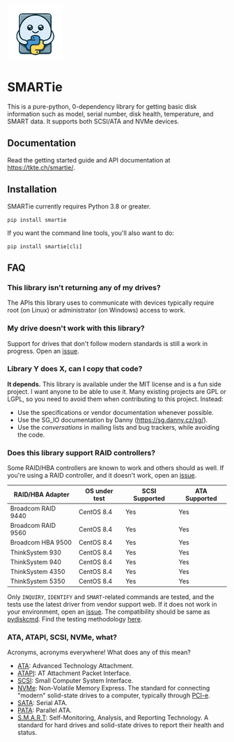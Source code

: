 ![SMARTie logo](misc/logo-sm.png)

# SMARTie

This is a pure-python, 0-dependency library for getting basic disk information
such as model, serial number, disk health, temperature, and SMART data. It
supports both SCSI/ATA and NVMe devices.

## Documentation

Read the getting started guide and API documentation at
https://tkte.ch/smartie/.

## Installation
SMARTie currently requires Python 3.8 or greater.

```
pip install smartie
```

If you want the command line tools, you'll also want to do:

```
pip install smartie[cli]
```

## FAQ

### This library isn't returning any of my drives?

The APIs this library uses to communicate with devices typically require
root (on Linux) or administrator (on Windows) access to work.

### My drive doesn't work with this library?

Support for drives that don't follow modern standards is still a work in
progress. Open an [issue][].

### Library Y does X, can I copy that code?

**It depends.** This library is available under the MIT license and is a fun side
project. I want anyone to be able to use it. Many existing projects are GPL or
LGPL, so you need to avoid them when contributing to this project. Instead:

- Use the specifications or vendor documentation whenever possible.
- Use the SG_IO documentation by Danny (https://sg.danny.cz/sg/).
- Use the _conversations_ in mailing lists and bug trackers, while avoiding the
  code.

### Does this library support RAID controllers?

Some RAID/HBA controllers are known to work and others should as well. If
you're using a RAID controller, and it doesn't work, open an [issue][].

| RAID/HBA Adapter   | OS under test| SCSI Supported | ATA Supported |
|--------------------|--------------|----------------|---------------|
| Broadcom RAID 9440 | CentOS 8.4   | Yes            | Yes           |
| Broadcom RAID 9560 | CentOS 8.4   | Yes            | Yes           |
| Broadcom HBA  9500 | CentOS 8.4   | Yes            | Yes           |
| ThinkSystem   930  | CentOS 8.4   | Yes            | Yes           |
| ThinkSystem   940  | CentOS 8.4   | Yes            | Yes           |
| ThinkSystem   4350 | CentOS 8.4   | Yes            | Yes           |
| ThinkSystem   5350 | CentOS 8.4   | Yes            | Yes           |

Only ``INQUIRY``, ``IDENTIFY`` and ``SMART``-related commands are tested, and
the tests use the latest driver from vendor support web. If it does not work in
your environment, open an [issue][]. The compatibility should be same as
[pydiskcmd][]. Find the testing methodology [here][testingpdc].

### ATA, ATAPI, SCSI, NVMe, what?

Acronyms, acronyms everywhere! What does any of this mean?

- [ATA]: Advanced Technology Attachment.
- [ATAPI]: AT Attachment Packet Interface.
- [SCSI]: Small Computer System Interface. 
- [NVMe]: Non-Volatile Memory Express. The standard for connecting "modern" solid-state
  drives to a computer, typically through [PCI-e].
- [SATA]: Serial ATA. 
- [PATA]: Parallel ATA.
- [S.M.A.R.T]: Self-Monitoring, Analysis, and Reporting Technology. A standard for
  hard drives and solid-state drives to report their health and status.

[ATA]: https://en.wikipedia.org/wiki/ATA
[ATAPI]: https://en.wikipedia.org/wiki/ATAPI
[SCSI]: https://en.wikipedia.org/wiki/SCSI
[NVMe]: https://en.wikipedia.org/wiki/NVMe
[PCI-e]: https://en.wikipedia.org/wiki/PCI_Express
[SATA]: https://en.wikipedia.org/wiki/SATA
[PATA]: https://en.wikipedia.org/wiki/Parallel_ATA
[S.M.A.R.T]: https://en.wikipedia.org/wiki/S.M.A.R.T.
[phm]: https://github.com/TkTech/PortableHardwareMonitor
[issue]: https://github.com/TkTech/smartie/issues/new.
[pydiskcmd]: https://github.com/jackeichen/pydiskcmd?tab=readme-ov-file#raidhba-support
[testingpdc]: https://github.com/jackeichen/pydiskcmd/blob/main/raid_support_matrix_with_smartie.txt
